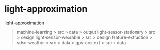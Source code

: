 # light-approximation

light-approximation
  > machine-learning
    > src
    > data
    > output
  > light-sensor-stationary
    > src
    > design
  > light-sensor-wearable
    > src
    > design
  > feature-extraction
    > sdsc-weather
      > src
      > data
    > gps-context
      > src
      > data
